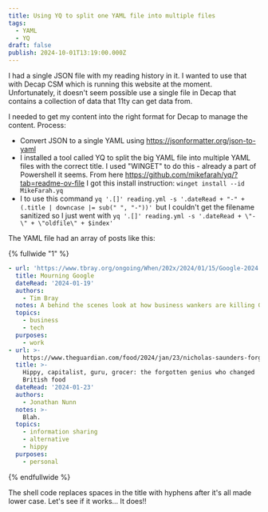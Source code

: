 ```yaml
---
title: Using YQ to split one YAML file into multiple files
tags:
  - YAML
  - YQ
draft: false
publish: 2024-10-01T13:19:00.000Z
---
```

I had a single JSON file with my reading history in it. I wanted to use that with Decap CSM which is running this website at the moment. Unfortunately, it doesn't seem possible use a single file in Decap that contains a collection of data that 11ty can get data from.

I needed to get my content into the right format for Decap to manage the content. Process:

* Convert JSON to a single YAML using <https://jsonformatter.org/json-to-yaml>
* I installed a tool called YQ to split the big YAML file into multiple YAML files with the correct title. I used "WINGET" to do this - already a part of Powershell it seems. From here <https://github.com/mikefarah/yq/?tab=readme-ov-file> I got this install instruction: `winget install --id MikeFarah.yq`
* I to use this command `yq '.[]' reading.yml -s '.dateRead + "-" + (.title | downcase |= sub(" ", "-"))' `but I couldn't get the filename sanitized so I just went with `yq '.[]' reading.yml -s '.dateRead + \"-\" + \"oldfile\" + $index'`

The YAML file had an array of posts like this:

{% fullwide "1" %}

```yaml
- url: 'https://www.tbray.org/ongoing/When/202x/2024/01/15/Google-2024'
  title: Mourning Google
  dateRead: '2024-01-19'
  authors:
    - Tim Bray
  notes: A behind the scenes look at how business wankers are killing Google.
  topics:
    - business
    - tech
  purposes:
    - work
- url: >-
    https://www.theguardian.com/food/2024/jan/23/nicholas-saunders-forgotten-genius-changed-british-food
  title: >-
    Hippy, capitalist, guru, grocer: the forgotten genius who changed
    British food
  dateRead: '2024-01-23'
  authors:
    - Jonathan Nunn
  notes: >-
    Blah.
  topics:
    - information sharing
    - alternative
    - hippy
  purposes:
    - personal
```

{% endfullwide %}

The shell code replaces spaces in the title with hyphens after it's all made lower case. Let's see if it works... It does!!
